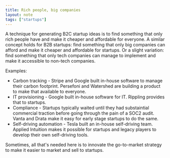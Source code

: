 ```yaml
---
title: Rich people, big companies
layout: note
tags: ["startups"]
---
```


A technique for generating B2C startup ideas is to find something that only rich people have and make it cheaper and affordable for everyone. A similar concept holds for B2B startups: find something that only big companies can afford and make it cheaper and affordable for startups. Or a slight variation: find something that only tech companies can manage to implement and make it accessible to non-tech companies.

Examples:

- Carbon tracking - Stripe and Google built in-house software to manage their carbon footprint. Persefoni and Watershed are building a product to make that available to everyone.
- IT provisioning - Google built in-house software for IT. Rippling provides that to startups.
- Compliance - Startups typically waited until they had substaintial commercial traction before going through the pain of a SOC2 audit. Vanta and Drata make it easy for early stage startups to do the same.
- Self-driving automation - Tesla built an in-house self-driving team. Applied Intuition makes it possible for startups and legacy players to develop their own self-driving tools.

Sometimes, all that's needed here is to innovate the go-to-market strategy to make it easier to market and sell to startups.
